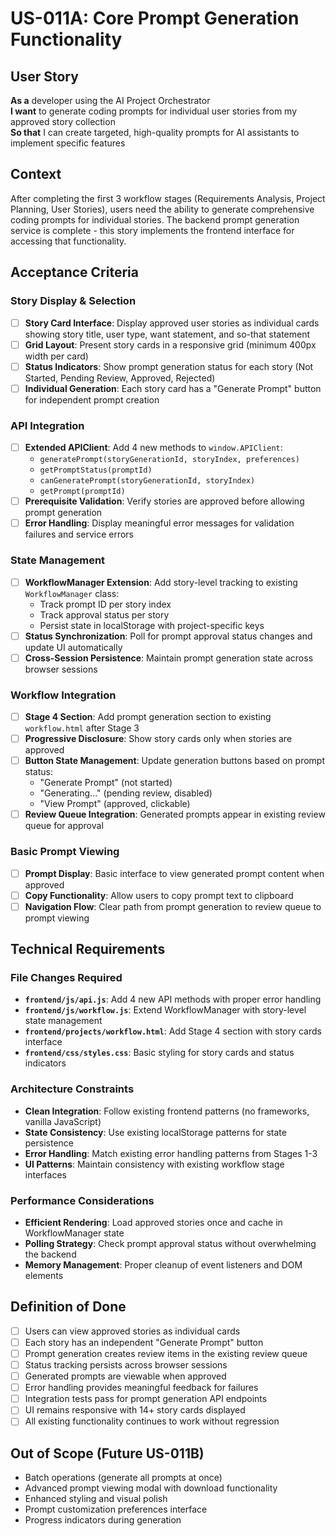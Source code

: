 # US-011A: Core Prompt Generation Functionality

## User Story
**As a** developer using the AI Project Orchestrator  
**I want** to generate coding prompts for individual user stories from my approved story collection  
**So that** I can create targeted, high-quality prompts for AI assistants to implement specific features

## Context
After completing the first 3 workflow stages (Requirements Analysis, Project Planning, User Stories), users need the ability to generate comprehensive coding prompts for individual stories. The backend prompt generation service is complete - this story implements the frontend interface for accessing that functionality.

## Acceptance Criteria

### Story Display & Selection
- [ ] **Story Card Interface**: Display approved user stories as individual cards showing story title, user type, want statement, and so-that statement
- [ ] **Grid Layout**: Present story cards in a responsive grid (minimum 400px width per card)
- [ ] **Status Indicators**: Show prompt generation status for each story (Not Started, Pending Review, Approved, Rejected)
- [ ] **Individual Generation**: Each story card has a "Generate Prompt" button for independent prompt creation

### API Integration
- [ ] **Extended APIClient**: Add 4 new methods to `window.APIClient`:
  - `generatePrompt(storyGenerationId, storyIndex, preferences)`
  - `getPromptStatus(promptId)`
  - `canGeneratePrompt(storyGenerationId, storyIndex)`
  - `getPrompt(promptId)`
- [ ] **Prerequisite Validation**: Verify stories are approved before allowing prompt generation
- [ ] **Error Handling**: Display meaningful error messages for validation failures and service errors

### State Management
- [ ] **WorkflowManager Extension**: Add story-level tracking to existing `WorkflowManager` class:
  - Track prompt ID per story index
  - Track approval status per story
  - Persist state in localStorage with project-specific keys
- [ ] **Status Synchronization**: Poll for prompt approval status changes and update UI automatically
- [ ] **Cross-Session Persistence**: Maintain prompt generation state across browser sessions

### Workflow Integration
- [ ] **Stage 4 Section**: Add prompt generation section to existing `workflow.html` after Stage 3
- [ ] **Progressive Disclosure**: Show story cards only when stories are approved
- [ ] **Button State Management**: Update generation buttons based on prompt status:
  - "Generate Prompt" (not started)
  - "Generating..." (pending review, disabled)
  - "View Prompt" (approved, clickable)
- [ ] **Review Queue Integration**: Generated prompts appear in existing review queue for approval

### Basic Prompt Viewing
- [ ] **Prompt Display**: Basic interface to view generated prompt content when approved
- [ ] **Copy Functionality**: Allow users to copy prompt text to clipboard
- [ ] **Navigation Flow**: Clear path from prompt generation to review queue to prompt viewing

## Technical Requirements

### File Changes Required
- **`frontend/js/api.js`**: Add 4 new API methods with proper error handling
- **`frontend/js/workflow.js`**: Extend WorkflowManager with story-level state management
- **`frontend/projects/workflow.html`**: Add Stage 4 section with story cards interface
- **`frontend/css/styles.css`**: Basic styling for story cards and status indicators

### Architecture Constraints
- **Clean Integration**: Follow existing frontend patterns (no frameworks, vanilla JavaScript)
- **State Consistency**: Use existing localStorage patterns for state persistence
- **Error Handling**: Match existing error handling patterns from Stages 1-3
- **UI Patterns**: Maintain consistency with existing workflow stage interfaces

### Performance Considerations
- **Efficient Rendering**: Load approved stories once and cache in WorkflowManager state
- **Polling Strategy**: Check prompt approval status without overwhelming the backend
- **Memory Management**: Proper cleanup of event listeners and DOM elements

## Definition of Done
- [ ] Users can view approved stories as individual cards
- [ ] Each story has an independent "Generate Prompt" button
- [ ] Prompt generation creates review items in the existing review queue
- [ ] Status tracking persists across browser sessions
- [ ] Generated prompts are viewable when approved
- [ ] Error handling provides meaningful feedback for failures
- [ ] Integration tests pass for prompt generation API endpoints
- [ ] UI remains responsive with 14+ story cards displayed
- [ ] All existing functionality continues to work without regression

## Out of Scope (Future US-011B)
- Batch operations (generate all prompts at once)
- Advanced prompt viewing modal with download functionality
- Enhanced styling and visual polish
- Prompt customization preferences interface
- Progress indicators during generation